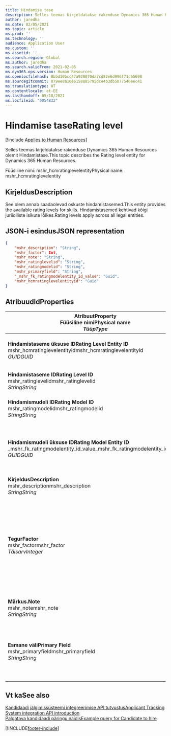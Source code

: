 ```yaml
---
title: Hindamise tase
description: Selles teemas kirjeldatakse rakenduse Dynamics 365 Human Resources olemit Hindamistase.
author: jaredha
ms.date: 02/05/2021
ms.topic: article
ms.prod: ''
ms.technology: ''
audience: Application User
ms.custom: ''
ms.assetid: ''
ms.search.region: Global
ms.author: jaredha
ms.search.validFrom: 2021-02-05
ms.dyn365.ops.version: Human Resources
ms.openlocfilehash: 8bbd10bcc47a928070da7cd82e6d996f71c65698
ms.sourcegitcommit: 879ee8a10e6158885795dce4b3db5077540eec41
ms.translationtype: HT
ms.contentlocale: et-EE
ms.lasthandoff: 05/18/2021
ms.locfileid: "6054832"
---
```

# <a name="rating-level"></a><span data-ttu-id="5d383-103">Hindamise tase</span><span class="sxs-lookup"><span data-stu-id="5d383-103">Rating level</span></span>

[!include [Applies to Human Resources](../includes/applies-to-hr.md)]

<span data-ttu-id="5d383-104">Selles teemas kirjeldatakse rakenduse Dynamics 365 Human Resources olemit Hindamistase.</span><span class="sxs-lookup"><span data-stu-id="5d383-104">This topic describes the Rating level entity for Dynamics 365 Human Resources.</span></span>

<span data-ttu-id="5d383-105">Füüsiline nimi: mshr_hcmratinglevelentity</span><span class="sxs-lookup"><span data-stu-id="5d383-105">Physical name: mshr_hcmratinglevelentity</span></span>

## <a name="description"></a><span data-ttu-id="5d383-106">Kirjeldus</span><span class="sxs-lookup"><span data-stu-id="5d383-106">Description</span></span>

<span data-ttu-id="5d383-107">See olem annab saadaolevad oskuste hindamistasemed.</span><span class="sxs-lookup"><span data-stu-id="5d383-107">This entity provides the available rating levels for skills.</span></span> <span data-ttu-id="5d383-108">Hindamistasemed kehtivad kõigi juriidiliste isikute lõikes.</span><span class="sxs-lookup"><span data-stu-id="5d383-108">Rating levels apply across all legal entities.</span></span>

## <a name="json-representation"></a><span data-ttu-id="5d383-109">JSON-i esindus</span><span class="sxs-lookup"><span data-stu-id="5d383-109">JSON representation</span></span>

```json
{
    "mshr_description": "String",
    "mshr_factor": Int,
    "mshr_note": "String",
    "mshr_ratinglevelid": "String",
    "mshr_ratingmodelid": "String",
    "mshr_primaryfield": "String",
    "_mshr_fk_ratingmodelentity_id_value": "Guid",
    "mshr_hcmratinglevelentityid": "Guid"
}
```

## <a name="properties"></a><span data-ttu-id="5d383-110">Atribuudid</span><span class="sxs-lookup"><span data-stu-id="5d383-110">Properties</span></span>

| <span data-ttu-id="5d383-111">Atribuut</span><span class="sxs-lookup"><span data-stu-id="5d383-111">Property</span></span><br><span data-ttu-id="5d383-112">**Füüsiline nimi**</span><span class="sxs-lookup"><span data-stu-id="5d383-112">**Physical name**</span></span><br><span data-ttu-id="5d383-113">**_Tüüp_**</span><span class="sxs-lookup"><span data-stu-id="5d383-113">**_Type_**</span></span> | <span data-ttu-id="5d383-114">Kasuta</span><span class="sxs-lookup"><span data-stu-id="5d383-114">Use</span></span> | <span data-ttu-id="5d383-115">Kirjeldus</span><span class="sxs-lookup"><span data-stu-id="5d383-115">Description</span></span> |
| --- | --- | --- |
| <span data-ttu-id="5d383-116">**Hindamistaseme üksuse ID**</span><span class="sxs-lookup"><span data-stu-id="5d383-116">**Rating Level Entity ID**</span></span><br><span data-ttu-id="5d383-117">mshr_hcmratinglevelentityid</span><span class="sxs-lookup"><span data-stu-id="5d383-117">mshr_hcmratinglevelentityid</span></span><br><span data-ttu-id="5d383-118">*GUID*</span><span class="sxs-lookup"><span data-stu-id="5d383-118">*GUID*</span></span> | <span data-ttu-id="5d383-119">Kirjutuskaitstud</span><span class="sxs-lookup"><span data-stu-id="5d383-119">Read-only</span></span><br><span data-ttu-id="5d383-120">Nõutav</span><span class="sxs-lookup"><span data-stu-id="5d383-120">Required</span></span><br><span data-ttu-id="5d383-121">Süsteemi loodud</span><span class="sxs-lookup"><span data-stu-id="5d383-121">System-generated</span></span> | <span data-ttu-id="5d383-122">Tase,e süsteemi loodud kordumatu identifikaator.</span><span class="sxs-lookup"><span data-stu-id="5d383-122">The system-generated unique identifier for the level.</span></span> |
| <span data-ttu-id="5d383-123">**Hindamistaseme ID**</span><span class="sxs-lookup"><span data-stu-id="5d383-123">**Rating Level ID**</span></span><br><span data-ttu-id="5d383-124">mshr_ratinglevelid</span><span class="sxs-lookup"><span data-stu-id="5d383-124">mshr_ratinglevelid</span></span><br><span data-ttu-id="5d383-125">*String*</span><span class="sxs-lookup"><span data-stu-id="5d383-125">*String*</span></span> | <span data-ttu-id="5d383-126">Loe/kirjuta</span><span class="sxs-lookup"><span data-stu-id="5d383-126">Read/write</span></span><br><span data-ttu-id="5d383-127">Nõutav</span><span class="sxs-lookup"><span data-stu-id="5d383-127">Required</span></span> | <span data-ttu-id="5d383-128">Tase,e kordumatu kasutaja loetav identifikaator.</span><span class="sxs-lookup"><span data-stu-id="5d383-128">User-readable unique identifier for the level.</span></span> |
| <span data-ttu-id="5d383-129">**Hindamismudeli ID**</span><span class="sxs-lookup"><span data-stu-id="5d383-129">**Rating Model ID**</span></span><br><span data-ttu-id="5d383-130">mshr_ratingmodelid</span><span class="sxs-lookup"><span data-stu-id="5d383-130">mshr_ratingmodelid</span></span><br><span data-ttu-id="5d383-131">*String*</span><span class="sxs-lookup"><span data-stu-id="5d383-131">*String*</span></span> | <span data-ttu-id="5d383-132">Loe/kirjuta</span><span class="sxs-lookup"><span data-stu-id="5d383-132">Read/write</span></span><br><span data-ttu-id="5d383-133">Nõutav</span><span class="sxs-lookup"><span data-stu-id="5d383-133">Required</span></span> | <span data-ttu-id="5d383-134">Hindamismudel, millesse hindamistase kuulub.</span><span class="sxs-lookup"><span data-stu-id="5d383-134">The rating model to which the rating level belongs.</span></span> |
| <span data-ttu-id="5d383-135">**Hindamismudeli üksuse ID**</span><span class="sxs-lookup"><span data-stu-id="5d383-135">**Rating Model Entity ID**</span></span><br><span data-ttu-id="5d383-136">_mshr_fk_ratingmodelentity_id_value</span><span class="sxs-lookup"><span data-stu-id="5d383-136">_mshr_fk_ratingmodelentity_id_value</span></span><br><span data-ttu-id="5d383-137">*GUID*</span><span class="sxs-lookup"><span data-stu-id="5d383-137">*GUID*</span></span> | <span data-ttu-id="5d383-138">Kirjutuskaitstud</span><span class="sxs-lookup"><span data-stu-id="5d383-138">Read-only</span></span><br><span data-ttu-id="5d383-139">Nõutav</span><span class="sxs-lookup"><span data-stu-id="5d383-139">Required</span></span><br><span data-ttu-id="5d383-140">Võõrvõti: mshr_hcmratingmodelentityid olemist mshr_hcmratingmodelentity</span><span class="sxs-lookup"><span data-stu-id="5d383-140">Foreign key: mshr_hcmratingmodelentityid of mshr_hcmratingmodelentity</span></span> | <span data-ttu-id="5d383-141">Süsteemi loodud identifikaator hindamismudelile, kuhu hindamistase kuulub.</span><span class="sxs-lookup"><span data-stu-id="5d383-141">The system-generated identifier for the rating model to which the rating level belongs.</span></span> |
| <span data-ttu-id="5d383-142">**Kirjeldus**</span><span class="sxs-lookup"><span data-stu-id="5d383-142">**Description**</span></span><br><span data-ttu-id="5d383-143">mshr_description</span><span class="sxs-lookup"><span data-stu-id="5d383-143">mshr_description</span></span><br><span data-ttu-id="5d383-144">*String*</span><span class="sxs-lookup"><span data-stu-id="5d383-144">*String*</span></span> | <span data-ttu-id="5d383-145">Loe/kirjuta</span><span class="sxs-lookup"><span data-stu-id="5d383-145">Read/write</span></span><br><span data-ttu-id="5d383-146">Nõutav</span><span class="sxs-lookup"><span data-stu-id="5d383-146">Required</span></span> | <span data-ttu-id="5d383-147">Hindamistaseme kirjeldus.</span><span class="sxs-lookup"><span data-stu-id="5d383-147">The description of the rating level.</span></span> |
| <span data-ttu-id="5d383-148">**Tegur**</span><span class="sxs-lookup"><span data-stu-id="5d383-148">**Factor**</span></span><br><span data-ttu-id="5d383-149">mshr_factor</span><span class="sxs-lookup"><span data-stu-id="5d383-149">mshr_factor</span></span><br><span data-ttu-id="5d383-150">*Täisarv*</span><span class="sxs-lookup"><span data-stu-id="5d383-150">*Integer*</span></span> | <span data-ttu-id="5d383-151">Loe/kirjuta</span><span class="sxs-lookup"><span data-stu-id="5d383-151">Read/write</span></span><br><span data-ttu-id="5d383-152">Nõutav</span><span class="sxs-lookup"><span data-stu-id="5d383-152">Required</span></span> | <span data-ttu-id="5d383-153">Hindamistaseme tegur.</span><span class="sxs-lookup"><span data-stu-id="5d383-153">The factor for the rating level.</span></span> <span data-ttu-id="5d383-154">Kui võrdlete erinevate hindamistasemete arvuga üksusi, kasutatakse seda tegurit tulemuste normaliseerimiseks.</span><span class="sxs-lookup"><span data-stu-id="5d383-154">When you compare items with a different number of rating levels, the factor is used to normalize the scores.</span></span> <span data-ttu-id="5d383-155">Väärtus peab olema täisarv vahemikus 0–9.</span><span class="sxs-lookup"><span data-stu-id="5d383-155">The value must be an integer between 0 and 9.</span></span> |
| <span data-ttu-id="5d383-156">**Märkus.**</span><span class="sxs-lookup"><span data-stu-id="5d383-156">**Note**</span></span><br><span data-ttu-id="5d383-157">mshr_note</span><span class="sxs-lookup"><span data-stu-id="5d383-157">mshr_note</span></span><br><span data-ttu-id="5d383-158">*String*</span><span class="sxs-lookup"><span data-stu-id="5d383-158">*String*</span></span> | <span data-ttu-id="5d383-159">Loe/kirjuta</span><span class="sxs-lookup"><span data-stu-id="5d383-159">Read/write</span></span><br><span data-ttu-id="5d383-160">Valikuline</span><span class="sxs-lookup"><span data-stu-id="5d383-160">Optional</span></span> | <span data-ttu-id="5d383-161">Reitingutasemega seostatud märkused.</span><span class="sxs-lookup"><span data-stu-id="5d383-161">Any notes associated with the rating level.</span></span> |
| <span data-ttu-id="5d383-162">**Esmane väli**</span><span class="sxs-lookup"><span data-stu-id="5d383-162">**Primary Field**</span></span><br><span data-ttu-id="5d383-163">mshr_primaryfield</span><span class="sxs-lookup"><span data-stu-id="5d383-163">mshr_primaryfield</span></span><br><span data-ttu-id="5d383-164">*String*</span><span class="sxs-lookup"><span data-stu-id="5d383-164">*String*</span></span> | <span data-ttu-id="5d383-165">Kirjutuskaitstud</span><span class="sxs-lookup"><span data-stu-id="5d383-165">Read-only</span></span><br><span data-ttu-id="5d383-166">Nõutav</span><span class="sxs-lookup"><span data-stu-id="5d383-166">Required</span></span> | <span data-ttu-id="5d383-167">Väli, mida kasutatakse üksusekirje esmase ID-na.</span><span class="sxs-lookup"><span data-stu-id="5d383-167">Field to be used as an identifier of the entity record.</span></span> <span data-ttu-id="5d383-168">Hindamistaseme ID ja hindamismudeli ID kombinatsioon.</span><span class="sxs-lookup"><span data-stu-id="5d383-168">Combination of rating level ID and rating model ID.</span></span> |

## <a name="see-also"></a><span data-ttu-id="5d383-169">Vt ka</span><span class="sxs-lookup"><span data-stu-id="5d383-169">See also</span></span>

[<span data-ttu-id="5d383-170">Kandidaadi jälgimissüsteemi integreerimise API tutvustus</span><span class="sxs-lookup"><span data-stu-id="5d383-170">Applicant Tracking System integration API introduction</span></span>](hr-admin-integration-ats-api-introduction.md)<br>
[<span data-ttu-id="5d383-171">Palgatava kandidaadi päringu näidis</span><span class="sxs-lookup"><span data-stu-id="5d383-171">Example query for Candidate to hire</span></span>](hr-admin-integration-ats-api-candidate-to-hire-example-query.md)



[!INCLUDE[footer-include](../includes/footer-banner.md)]